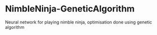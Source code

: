 # NimbleNinja-GeneticAlgorithm
Neural network for playing nimble ninja, optimisation done using genetic algorithm
